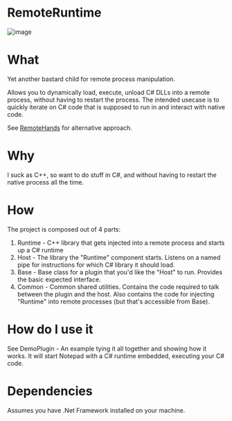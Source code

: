 # RemoteRuntime

![image](https://user-images.githubusercontent.com/1144861/142778799-48b75f10-c8cb-48f4-84d2-7d096dc33dc9.png)

# What

Yet another bastard child for remote process manipulation.

Allows you to dynamically load, execute, unload C# DLLs into a remote process, without having to restart the process.
The intended usecase is to quickly iterate on C# code that is supposed to run in and interact with native code.

See [RemoteHands](https://github.com/AudriusButkevicius/RemoteHands) for alternative approach.

# Why

I suck as C++, so want to do stuff in C#, and without having to restart the native process all the time.

# How

The project is composed out of 4 parts:

1. Runtime - C++ library that gets injected into a remote process and starts up a C# runtime
2. Host - The library the "Runtime" component starts. Listens on a named pipe for instructions for which C# library it should load.
3. Base - Base class for a plugin that you'd like the "Host" to run. Provides the basic expected interface.
4. Common - Common shared utilities. Contains the code required to talk between the plugin and the host. Also contains the code for injecting "Runtime" into remote processes (but that's accessible from Base).

# How do I use it

See DemoPlugin - An example tying it all together and showing how it works.
It will start Notepad with a C# runtime embedded, executing your C# code.

# Dependencies

Assumes you have .Net Framework installed on your machine.
